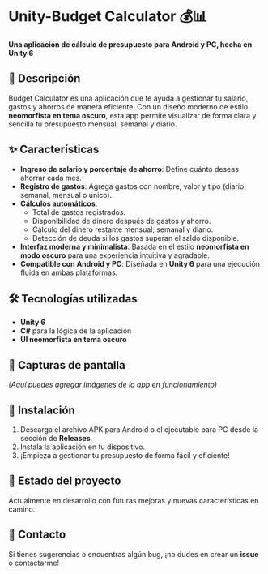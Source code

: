 # Unity-Budget Calculator 💰📊  
**Una aplicación de cálculo de presupuesto para Android y PC, hecha en Unity 6**  

## 📌 Descripción  
Budget Calculator es una aplicación que te ayuda a gestionar tu salario, gastos y ahorros de manera eficiente. Con un diseño moderno de estilo **neomorfista en tema oscuro**, esta app permite visualizar de forma clara y sencilla tu presupuesto mensual, semanal y diario.  

## ✨ Características  
- **Ingreso de salario y porcentaje de ahorro**: Define cuánto deseas ahorrar cada mes.  
- **Registro de gastos**: Agrega gastos con nombre, valor y tipo (diario, semanal, mensual o único).  
- **Cálculos automáticos**:  
  - Total de gastos registrados.  
  - Disponibilidad de dinero después de gastos y ahorro.  
  - Cálculo del dinero restante mensual, semanal y diario.  
  - Detección de deuda si los gastos superan el saldo disponible.  
- **Interfaz moderna y minimalista**: Basada en el estilo **neomorfista en modo oscuro** para una experiencia intuitiva y agradable.  
- **Compatible con Android y PC**: Diseñada en **Unity 6** para una ejecución fluida en ambas plataformas.  

## 🛠️ Tecnologías utilizadas  
- **Unity 6**  
- **C#** para la lógica de la aplicación  
- **UI neomorfista en tema oscuro**  

## 📸 Capturas de pantalla  
*(Aquí puedes agregar imágenes de la app en funcionamiento)*  

## 🚀 Instalación  
1. Descarga el archivo APK para Android o el ejecutable para PC desde la sección de **Releases**.  
2. Instala la aplicación en tu dispositivo.  
3. ¡Empieza a gestionar tu presupuesto de forma fácil y eficiente!  

## 📌 Estado del proyecto  
Actualmente en desarrollo con futuras mejoras y nuevas características en camino.  

## 📩 Contacto  
Si tienes sugerencias o encuentras algún bug, ¡no dudes en crear un **issue** o contactarme!  
